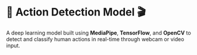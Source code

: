 #  🧠 Action Detection Model 🎬

A deep learning model built using **MediaPipe**, **TensorFlow**, and **OpenCV** to detect and classify human actions in real-time through webcam or video input.
